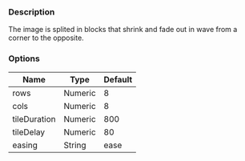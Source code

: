 ---
---

### Description
The image is splited in blocks that shrink and fade out in wave from a corner to the opposite.

### Options
| Name | Type | Default |
|------|------|---------|
| rows | Numeric | 8 |
| cols | Numeric | 8 |
| tileDuration | Numeric | 800 |
| tileDelay | Numeric | 80 |
| easing | String | ease |
